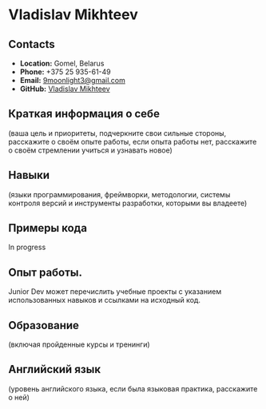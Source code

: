 # Vladislav Mikhteev

## Contacts
* **Location:** Gomel, Belarus
* **Phone:** +375 25 935-61-49
* **Email:** 9moonlight3@gmail.com
* **GitHub:** [Vladislav Mikhteev](https://github.com/mnlghtzxc)

## Краткая информация о себе
(ваша цель и приоритеты, подчеркните свои сильные стороны, расскажите о своём опыте работы, если опыта работы нет, расскажите о своём стремлении учиться и узнавать новое)

## Навыки 
(языки программирования, фреймворки, методологии, системы контроля версий и инструменты разработки, которыми вы владеете)

## Примеры кода
In progress

## Опыт работы. 
Junior Dev может перечислить учебные проекты с указанием использованных навыков и ссылками на исходный код.

## Образование 
(включая пройденные курсы и тренинги)

## Английский язык 
(уровень английского языка, если была языковая практика, расскажите о ней)
